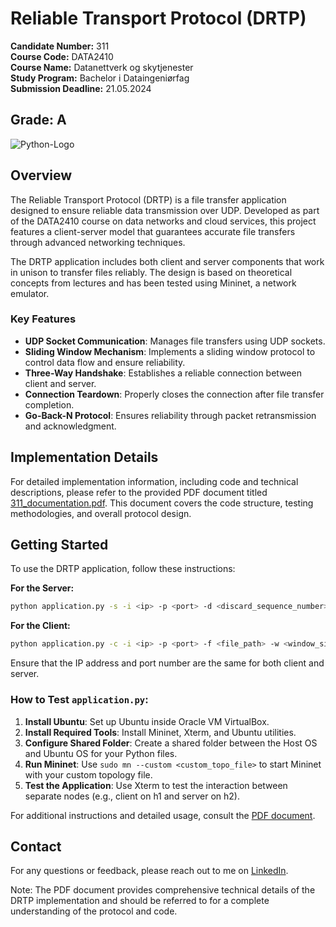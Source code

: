 # Reliable Transport Protocol (DRTP)

**Candidate Number:** 311  
**Course Code:** DATA2410  
**Course Name:** Datanettverk og skytjenester  
**Study Program:** Bachelor i Dataingeniørfag  
**Submission Deadline:** 21.05.2024

## **Grade:** A

![Python-Logo](https://learnersgalaxy.ai/wp-content/uploads/2024/01/Python-Symbol.png)

## Overview

The Reliable Transport Protocol (DRTP) is a file transfer application designed to ensure reliable data transmission over UDP. Developed as part of the DATA2410 course on data networks and cloud services, this project features a client-server model that guarantees accurate file transfers through advanced networking techniques.

The DRTP application includes both client and server components that work in unison to transfer files reliably. The design is based on theoretical concepts from lectures and has been tested using Mininet, a network emulator.

### Key Features

- **UDP Socket Communication**: Manages file transfers using UDP sockets.
- **Sliding Window Mechanism**: Implements a sliding window protocol to control data flow and ensure reliability.
- **Three-Way Handshake**: Establishes a reliable connection between client and server.
- **Connection Teardown**: Properly closes the connection after file transfer completion.
- **Go-Back-N Protocol**: Ensures reliability through packet retransmission and acknowledgment.

## Implementation Details

For detailed implementation information, including code and technical descriptions, please refer to the provided PDF document titled [311_documentation.pdf](311_documentation.pdf). This document covers the code structure, testing methodologies, and overall protocol design.

## Getting Started

To use the DRTP application, follow these instructions:

**For the Server:**
```bash
python application.py -s -i <ip> -p <port> -d <discard_sequence_number>
```

**For the Client:**
```bash
python application.py -c -i <ip> -p <port> -f <file_path> -w <window_size>
```

Ensure that the IP address and port number are the same for both client and server.

### How to Test `application.py`:

1. **Install Ubuntu**: Set up Ubuntu inside Oracle VM VirtualBox.
2. **Install Required Tools**: Install Mininet, Xterm, and Ubuntu utilities.
3. **Configure Shared Folder**: Create a shared folder between the Host OS and Ubuntu OS for your Python files.
4. **Run Mininet**: Use `sudo mn --custom <custom_topo_file>` to start Mininet with your custom topology file.
5. **Test the Application**: Use Xterm to test the interaction between separate nodes (e.g., client on h1 and server on h2).

For additional instructions and detailed usage, consult the [PDF document](311_documentation.pdf).

## Contact

For any questions or feedback, please reach out to me on [LinkedIn](https://www.linkedin.com/in/rafey-afzal-21a618290/).

Note: The PDF document provides comprehensive technical details of the DRTP implementation and should be referred to for a complete understanding of the protocol and code.
